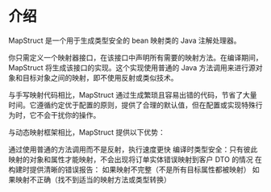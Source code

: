 # 介绍
MapStruct 是一个用于生成类型安全的 bean 映射类的 Java 注解处理器。

你只需定义一个映射器接口，在该接口中声明所有需要的映射方法。在编译期间，MapStruct 将生成该接口的实现。这个实现使用普通的 Java 方法调用来进行源对象和目标对象之间的映射，即不使用反射或类似技术。

与手写映射代码相比，MapStruct 通过生成繁琐且容易出错的代码，节省了大量时间。它遵循约定优于配置的原则，提供了合理的默认值，但在配置或实现特殊行为时，它不会干扰你的操作。

与动态映射框架相比，MapStruct 提供以下优势：

通过使用普通的方法调用而不是反射，执行速度更快
编译时类型安全：只有彼此映射的对象和属性才能映射，不会出现将订单实体错误映射到客户 DTO 的情况
在构建时提供清晰的错误报告：
如果映射不完整（不是所有目标属性都被映射）
如果映射不正确（找不到适当的映射方法或类型转换）